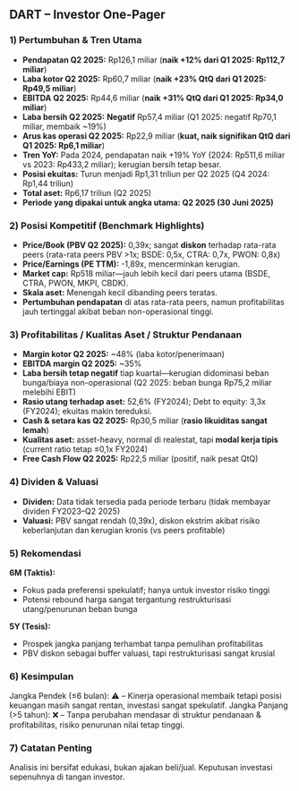 ## DART – Investor One-Pager

### 1) Pertumbuhan & Tren Utama
- **Pendapatan Q2 2025:** Rp126,1 miliar (**naik +12% dari Q1 2025: Rp112,7 miliar**)
- **Laba kotor Q2 2025:** Rp60,7 miliar (**naik +23% QtQ dari Q1 2025: Rp49,5 miliar**)
- **EBITDA Q2 2025:** Rp44,6 miliar (**naik +31% QtQ dari Q1 2025: Rp34,0 miliar**)
- **Laba bersih Q2 2025:** **Negatif** Rp57,4 miliar (Q1 2025: negatif Rp70,1 miliar, membaik ~19%)
- **Arus kas operasi Q2 2025:** Rp22,9 miliar (**kuat, naik signifikan QtQ dari Q1 2025: Rp6,1 miliar**)
- **Tren YoY:** Pada 2024, pendapatan naik +19% YoY (2024: Rp511,6 miliar vs 2023: Rp433,2 miliar); kerugian bersih tetap besar.
- **Posisi ekuitas:** Turun menjadi Rp1,31 triliun per Q2 2025 (Q4 2024: Rp1,44 triliun)
- **Total aset:** Rp6,17 triliun (Q2 2025)
- **Periode yang dipakai untuk angka utama: Q2 2025 (30 Juni 2025)**

### 2) Posisi Kompetitif (Benchmark Highlights)
- **Price/Book (PBV Q2 2025):** 0,39x; sangat **diskon** terhadap rata-rata peers (rata-rata peers PBV >1x; BSDE: 0,5x, CTRA: 0,7x, PWON: 0,8x)
- **Price/Earnings (PE TTM):** -1,89x, mencerminkan kerugian.
- **Market cap:** Rp518 miliar—jauh lebih kecil dari peers utama (BSDE, CTRA, PWON, MKPI, CBDK).
- **Skala aset:** Menengah kecil dibanding peers teratas.
- **Pertumbuhan pendapatan** di atas rata-rata peers, namun profitabilitas jauh tertinggal akibat beban non-operasional tinggi.

### 3) Profitabilitas / Kualitas Aset / Struktur Pendanaan
- **Margin kotor Q2 2025:** ~48% (laba kotor/penerimaan)
- **EBITDA margin Q2 2025:** ~35%
- **Laba bersih tetap negatif** tiap kuartal—kerugian didominasi beban bunga/biaya non-operasional (Q2 2025: beban bunga Rp75,2 miliar melebihi EBIT)
- **Rasio utang terhadap aset:** 52,6% (FY2024); Debt to equity: 3,3x (FY2024); ekuitas makin tereduksi.
- **Cash & setara kas Q2 2025:** Rp30,5 miliar (**rasio likuiditas sangat lemah**)
- **Kualitas aset:** asset-heavy, normal di realestat, tapi **modal kerja tipis** (current ratio tetap ≤0,1x FY2024)
- **Free Cash Flow Q2 2025:** Rp22,5 miliar (positif, naik pesat QtQ)

### 4) Dividen & Valuasi
- **Dividen:** Data tidak tersedia pada periode terbaru (tidak membayar dividen FY2023–Q2 2025)
- **Valuasi:** PBV sangat rendah (0,39x), diskon ekstrim akibat risiko keberlanjutan dan kerugian kronis (vs peers profitable)

### 5) Rekomendasi
**6M (Taktis):**
- Fokus pada preferensi spekulatif; hanya untuk investor risiko tinggi
- Potensi rebound harga sangat tergantung restrukturisasi utang/penurunan beban bunga

**5Y (Tesis):**
- Prospek jangka panjang terhambat tanpa pemulihan profitabilitas
- PBV diskon sebagai buffer valuasi, tapi restrukturisasi sangat krusial

### 6) Kesimpulan
Jangka Pendek (≤6 bulan): ⚠️ – Kinerja operasional membaik tetapi posisi keuangan masih sangat rentan, investasi sangat spekulatif.
Jangka Panjang (>5 tahun): ❌ – Tanpa perubahan mendasar di struktur pendanaan & profitabilitas, risiko penurunan nilai tetap tinggi.

### 7) Catatan Penting
Analisis ini bersifat edukasi, bukan ajakan beli/jual. Keputusan investasi sepenuhnya di tangan investor.